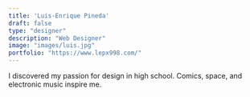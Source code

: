 ```yaml
---
title: 'Luis-Enrique Pineda'
draft: false
type: "designer"
description: "Web Designer"
image: "images/luis.jpg"
portfolio: "https://www.lepx998.com/"
---
```


I discovered my passion for design in high school. Comics, space, and electronic music inspire me.
